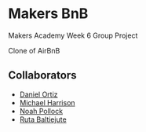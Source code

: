 # Makers BnB

Makers Academy Week 6 Group Project

Clone of AirBnB

Collaborators
-------
 - [Daniel Ortiz](http://www.github.com/Vollcode)
 - [Michael Harrison](http://www.github.com/harrim91)
 - [Noah Pollock](http://www.github.com/knowerlittle)
 - [Ruta Baltiejute](http://www.github.com/Melodija)